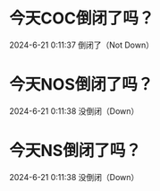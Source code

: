 # 今天COC倒闭了吗？

2024-6-21 0:11:37 倒闭了（Not Down）

# 今天NOS倒闭了吗？

2024-6-21 0:11:38 没倒闭（Down）

# 今天NS倒闭了吗？

2024-6-21 0:11:38 没倒闭（Down）

